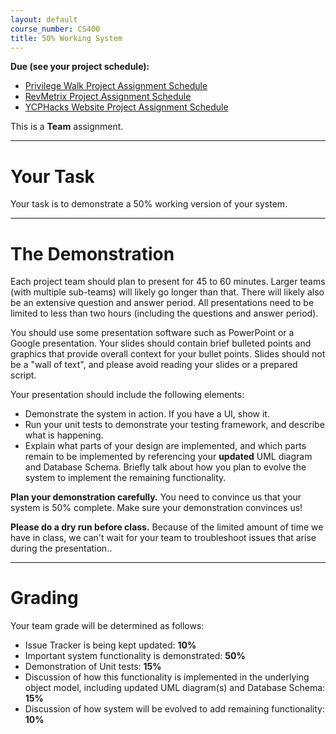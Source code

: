 ```yaml
---
layout: default
course_number: CS400
title: 50% Working System
---
```


**Due (see your project schedule):**
- [Privilege Walk Project Assignment Schedule](../projects/Privilege-Walk-Project/schedule.html)
- [RevMetrix Project Assignment Schedule](../projects/RevMetrix-Project/schedule.html)
- [YCPHacks Website Project Assignment Schedule](../projects/YCPHacks-Website-Project/schedule.html)

This is a **Team** assignment.

--- --- --- --- --- --- --- --- --- --- --- --- --- --- --- --- --- --- --- --- --- --- --- ---

# Your Task

Your task is to demonstrate a 50% working version of your system.

--- --- --- --- --- --- --- --- --- --- --- --- --- --- --- --- --- --- --- --- --- --- --- ---

# The Demonstration

Each project team should plan to present for 45 to 60 minutes.  Larger teams (with multiple sub-teams) will likely go longer than that. There will likely also be an extensive question and answer period.  All presentations need to be limited to less than two hours (including the questions and answer period).

You should use some presentation software such as PowerPoint or a Google presentation. Your slides should contain brief bulleted points and graphics that provide overall context for your bullet points. Slides should not be a "wall of text", and please avoid reading your slides or a prepared script.

Your presentation should include the following elements:

- Demonstrate the system in action. If you have a UI, show it.
- Run your unit tests to demonstrate your testing framework, and describe what is happening.
- Explain what parts of your design are implemented, and which parts remain to be implemented by referencing your **updated** UML diagram and Database Schema. Briefly talk about how you plan to evolve the system to implement the remaining functionality.

**Plan your demonstration carefully.** You need to convince us that your system is 50% complete.  Make sure your demonstration convinces us!

**Please do a dry run before class.** Because of the limited amount of time we have in class, we can't wait for your team to troubleshoot issues that arise during the presentation..

--- --- --- --- --- --- --- --- --- --- --- --- --- --- --- --- --- --- --- --- --- --- --- ---

# Grading

Your team grade will be determined as follows:

- Issue Tracker is being kept updated: **10%**
- Important system functionality is demonstrated: **50%**
- Demonstration of Unit tests: **15%**
- Discussion of how this functionality is implemented in the underlying object model, including updated UML diagram(s) and Database Schema: **15%**
- Discussion of how system will be evolved to add remaining functionality: **10%**